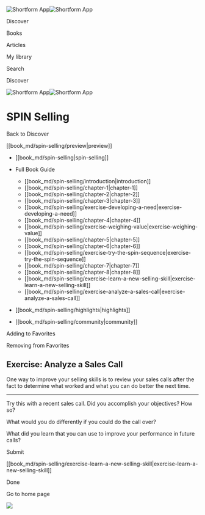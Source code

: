 ![Shortform App](/img/logo.36a2399e.svg)![Shortform App](/img/logo-dark.70c1b072.svg)

Discover

Books

Articles

My library

Search

Discover

![Shortform App](/img/logo.36a2399e.svg)![Shortform App](/img/logo-dark.70c1b072.svg)

# SPIN Selling

Back to Discover

[[book_md/spin-selling/preview|preview]]

  * [[book_md/spin-selling|spin-selling]]
  * Full Book Guide

    * [[book_md/spin-selling/introduction|introduction]]
    * [[book_md/spin-selling/chapter-1|chapter-1]]
    * [[book_md/spin-selling/chapter-2|chapter-2]]
    * [[book_md/spin-selling/chapter-3|chapter-3]]
    * [[book_md/spin-selling/exercise-developing-a-need|exercise-developing-a-need]]
    * [[book_md/spin-selling/chapter-4|chapter-4]]
    * [[book_md/spin-selling/exercise-weighing-value|exercise-weighing-value]]
    * [[book_md/spin-selling/chapter-5|chapter-5]]
    * [[book_md/spin-selling/chapter-6|chapter-6]]
    * [[book_md/spin-selling/exercise-try-the-spin-sequence|exercise-try-the-spin-sequence]]
    * [[book_md/spin-selling/chapter-7|chapter-7]]
    * [[book_md/spin-selling/chapter-8|chapter-8]]
    * [[book_md/spin-selling/exercise-learn-a-new-selling-skill|exercise-learn-a-new-selling-skill]]
    * [[book_md/spin-selling/exercise-analyze-a-sales-call|exercise-analyze-a-sales-call]]
  * [[book_md/spin-selling/highlights|highlights]]
  * [[book_md/spin-selling/community|community]]



Adding to Favorites 

Removing from Favorites 

## Exercise: Analyze a Sales Call

One way to improve your selling skills is to review your sales calls after the fact to determine what worked and what you can do better the next time.

* * *

Try this with a recent sales call. Did you accomplish your objectives? How so?

What would you do differently if you could do the call over?

What did you learn that you can use to improve your performance in future calls?

Submit 

[[book_md/spin-selling/exercise-learn-a-new-selling-skill|exercise-learn-a-new-selling-skill]]

Done

Go to home page 

![](https://bat.bing.com/action/0?ti=56018282&Ver=2&mid=cefabf76-e73d-4716-9a14-e2b225e1f1ff&sid=f30c5e70639211ee87d33f0876d93783&vid=f30c9700639211eeb3a75d830392c94f&vids=0&msclkid=N&pi=0&lg=en-US&sw=800&sh=600&sc=24&nwd=1&tl=Shortform%20%7C%20Book&p=https%3A%2F%2Fwww.shortform.com%2Fapp%2Fbook%2Fspin-selling%2Fexercise-analyze-a-sales-call&r=&lt=467&evt=pageLoad&sv=1&rn=263383)
